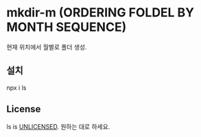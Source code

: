 # mkdir-m (ORDERING FOLDEL BY MONTH SEQUENCE)

현재 위치에서 월별로 폴더 생성.

## 설치
npx i ls


## License
ls is [UNLICENSED](http://unlicense.org/). 원하는 대로 하세요.
